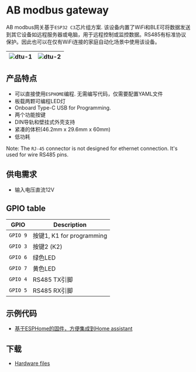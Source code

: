 # AB modbus gateway #

AB modbus网关基于`ESP32 C3`芯片组方案. 该设备内置了WiFi和BLE可将数据发送到其它设备如远程服务器或电脑，用于远程控制或监控数据。RS485有标准协议保护。因此也可以在仅有WiFi连接的家庭自动化场景中使用该设备。

| ![dtu-1](https://i1.aprbrother.com/DTU-1.jpg-320.jpg) | ![dtu-2](https://i1.aprbrother.com/DTUC-2.jpg-320.jpg) |
|------|--------------|

## 产品特点 ##

* 可以直接使用`ESPHOME`编程. 无需编写代码，仅需要配置YAML文件
* 板载两颗可编程LED灯
* Onboard Type-C USB for Programming.
* 两个功能按键
* DIN导轨和壁挂式外壳支持
* 紧凑的体积(46.2mm x 29.6mm x 60mm)
* 低功耗

Note: The `RJ-45` connector is not designed for ethernet connection. It's used for wire RS485 pins.

## 供电需求 ##

* 输入电压直流12V

## GPIO table ##

| GPIO     | Description               |
|----------|---------------------------|
| `GPIO 9` | 按键1, K1 for programming |
| `GPIO 3` | 按键2 (K2)                |
| `GPIO 6` | 绿色LED                   |
| `GPIO 7` | 黄色LED                   |
| `GPIO 4` | RS485 TX引脚              |
| `GPIO 5` | RS485 RX引脚              |

## 示例代码 ##

* [基于ESPHome的固件，方便集成到Home assistant](https://github.com/volca/esphome-modbus)

## 下载 ##

* [Hardware files](https://github.com/AprilBrother/ab-hardware/tree/master/ab-modbus-gateway)

